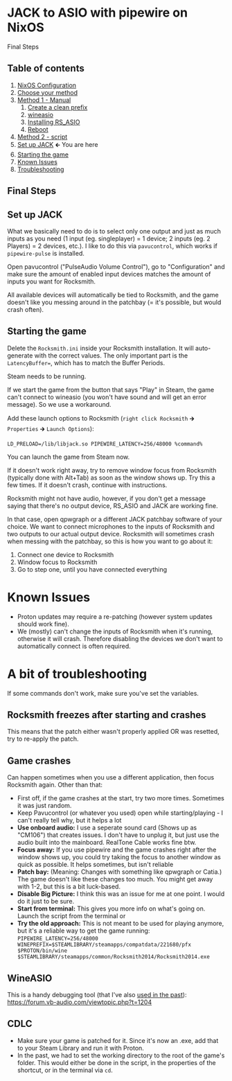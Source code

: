 # JACK to ASIO with pipewire on NixOS

Final Steps

## Table of contents

1. [NixOS Configuration](/guides/setup/nixos/1.md#nixos-configuration)
1. [Choose your method](/guides/setup/nixos/1.md#choose-your-method)
1. [Method 1 - Manual](/guides/setup/nixos/2-manual.md)
	1. [Create a clean prefix](/guides/setup/nixos/2-manual.md#create-a-clean-prefix)
	1. [wineasio](/guides/setup/nixos/2-manual.md#wineasio)
	1. [Installing RS_ASIO](/guides/setup/nixos/2-manual.md#installing-rs-asio)
	1. [Reboot](/guides/setup/nixos/2-manual.md#reboot-your-pc)
1. [Method 2 - script](guides/setup/nixos/2-script.md)
1. [Set up JACK](#table-of-contents) 🡰 You are here
1. [Starting the game](#starting-the-game)
1. [Known Issues](#known-issues)
1. [Troubleshooting](#a-bit-of-troubleshooting)

## Final Steps

## Set up JACK

What we basically need to do is to select only one output and just as much inputs as you need (1 input (eg. singleplayer) = 1 device; 2 inputs (eg. 2 Players) = 2 devices, etc.). I like to do this via `pavucontrol`, which works if `pipewire-pulse` is installed.

Open pavucontrol ("PulseAudio Volume Control"), go to "Configuration" and make sure the amount of enabled input devices matches the amount of inputs you want for Rocksmith.

All available devices will automatically be tied to Rocksmith, and the game doesn't like you messing around in the patchbay (= it's possible, but would crash often).

## Starting the game

Delete the `Rocksmith.ini` inside your Rocksmith installation. It will auto-generate with the correct values. The only important part is the `LatencyBuffer=`, which has to match the Buffer Periods.

Steam needs to be running.

If we start the game from the button that says "Play" in Steam, the game can't connect to wineasio (you won't have sound and will get an error message). So we use a workaround.

Add these launch options to Rocksmith (`right click Rocksmith` 🡲 `Properties` 🡲 `Launch Options`):

```
LD_PRELOAD=/lib/libjack.so PIPEWIRE_LATENCY=256/48000 %command%
```

You can launch the game from Steam now.

If it doesn't work right away, try to remove window focus from Rocksmith (typically done with Alt+Tab) as soon as the window shows up. Try this a few times. If it doesn't crash, continue with instructions.

Rocksmith might not have audio, however, if you don't get a message saying that there's no output device, RS_ASIO and JACK are working fine.

In that case, open qpwgraph or a different JACK patchbay software of your choice. We want to connect microphones to the inputs of Rocksmith and two outputs to our actual output device. Rocksmith will sometimes crash when messing with the patchbay, so this is how you want to go about it:

1. Connect one device to Rocksmith
1. Window focus to Rocksmith
1. Go to step one, until you have connected everything

# Known Issues
- Proton updates may require a re-patching (however system updates should work fine).
- We (mostly) can't change the inputs of Rocksmith when it's running, otherwise it will crash. Therefore disabling the devices we don't want to automatically connect is often required.

# A bit of troubleshooting

If some commands don't work, make sure you've set the variables.

## Rocksmith freezes after starting and crashes
This means that the patch either wasn't properly applied OR was resetted, try to re-apply the patch.

## Game crashes

Can happen sometimes when you use a different application, then focus Rocksmith again. Other than that:

* First off, if the game crashes at the start, try two more times. Sometimes it was just random.
* Keep Pavucontrol (or whatever you used) open while starting/playing - I can't really tell why, but it helps a lot
* **Use onboard audio:** I use a seperate sound card (Shows up as "CM106") that creates issues. I don't have to unplug it, but just use the audio built into the mainboard. RealTone Cable works fine btw.
* **Focus away:** If you use pipewire and the game crashes right after the window shows up, you could try taking the focus to another window as quick as possible. It helps sometimes, but isn't reliable
* **Patch bay:** (Meaning: Changes with something like qpwgraph or Catia.) The game doesn't like these changes too much. You might get away with 1-2, but this is a bit luck-based.
* **Disable Big Picture:** I think this was an issue for me at one point. I would do it just to be sure.
* **Start from terminal:** This gives you more info on what's going on. Launch the script from the terminal or
* **Try the old approach:** This is not meant to be used for playing anymore, but it's a reliable way to get the game running: `PIPEWIRE_LATENCY=256/48000 WINEPREFIX=$STEAMLIBRARY/steamapps/compatdata/221680/pfx $PROTON/bin/wine $STEAMLIBRARY/steamapps/common/Rocksmith2014/Rocksmith2014.exe`

## WineASIO

This is a handy debugging tool (that I've also [used in the past](https://github.com/theNizo/linux_rocksmith/issues/22#issuecomment-1276457128)): https://forum.vb-audio.com/viewtopic.php?t=1204

## CDLC

* Make sure your game is patched for it. Since it's now an .exe, add that to your Steam Library and run it with Proton.
* In the past, we had to set the working directory to the root of the game's folder. This would either be done in the script, in the properties of the shortcut, or in the terminal via `cd`.
